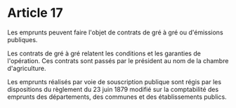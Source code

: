 # Article 17

Les emprunts peuvent faire l'objet de contrats de gré à gré ou d'émissions publiques.

Les contrats de gré à gré relatent les conditions et les garanties de l'opération. Ces contrats sont passés par le président au nom de la chambre d'agriculture.

Les emprunts réalisés par voie de souscription publique sont régis par les dispositions du règlement du 23 juin 1879 modifié sur la comptabilité des emprunts des départements, des communes et des établissements publics.
